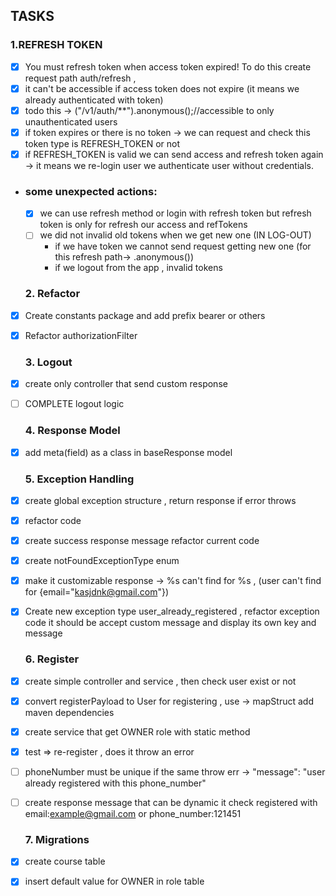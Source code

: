  ## TASKS
 ### 1.REFRESH TOKEN
- [x] You must refresh token when access token expired! To do this create request path auth/refresh , 
- [x] it can't be accessible if access token does not expire (it means we already authenticated with token)
- [x] todo this -> ("/v1/auth/**").anonymous();//accessible to only unauthenticated users
- [x] if token expires or there is no token -> we can request and check this token type is REFRESH_TOKEN or not
- [x] if REFRESH_TOKEN is valid we can send access and refresh token again -> it means we re-login user we authenticate user without credentials. 
- ### some unexpected actions:
  - [x] we can use refresh method or login with refresh token but refresh token is only for refresh our access and refTokens
  - [ ] we did not invalid old tokens when we get new one (IN LOG-OUT)
    - if we have token we cannot send request  getting new one (for this refresh path-> .anonymous())
    - if we logout from the app , invalid tokens 
  ### 2. Refactor
- [x] Create constants package and add prefix bearer or others
- [x] Refactor authorizationFilter 
  ### 3. Logout
- [x] create only controller that send custom response
- [ ] COMPLETE logout logic
  ### 4. Response Model
- [x] add meta(field) as a class in baseResponse model
  ### 5. Exception Handling
- [x] create global exception structure , return response if error throws
- [x] refactor code
- [x] create success response message refactor current code
- [x] create notFoundExceptionType enum 
- [x] make it customizable response -> %s can't find for %s , (user can't find for {email="kasjdnk@gmail.com"}) 
- [x] Create new exception type user_already_registered , refactor exception code it should be accept custom message
 and display its own key and message

  ### 6. Register
- [x] create simple controller and service , then check user exist or not
- [x] convert registerPayload to User for registering , use -> mapStruct add maven dependencies
- [x] create service that get OWNER role with static method
- [x] test => re-register ,  does it throw an error
- [ ] phoneNumber must be unique if the same throw err -> "message": "user already registered with this phone_number"
- [ ] create response message that can be dynamic it check registered with email:example@gmail.com or  phone_number:121451

  ### 7. Migrations
- [x] create course table 
- [x] insert default value for OWNER in role table